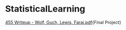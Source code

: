 # StatisticalLearning


[455 Writeup - Wolf, Guch, Lewis, Faraj.pdf](https://github.com/Gewles/StatisticalLearning/files/14487985/455.Writeup.-.Wolf.Guch.Lewis.Faraj.pdf){Final Project}


